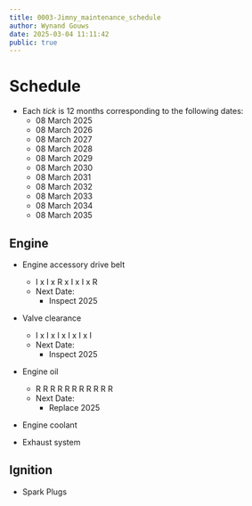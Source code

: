 ```yaml
---
title: 0003-Jimny_maintenance_schedule
author: Wynand Gouws
date: 2025-03-04 11:11:42
public: true
---
```


# Schedule

- Each _tick_ is 12 months corresponding to the following dates:
  - 08 March 2025
  - 08 March 2026
  - 08 March 2027
  - 08 March 2028
  - 08 March 2029
  - 08 March 2030
  - 08 March 2031
  - 08 March 2032
  - 08 March 2033
  - 08 March 2034
  - 08 March 2035

## Engine

- Engine accessory drive belt

  - I x I x R x I x I x R
  - Next Date:
    - Inspect 2025

- Valve clearance

  - I x I x I x I x I x I
  - Next Date:
    - Inspect 2025

- Engine oil

  - R R R R R R R R R R R
  - Next Date:
    - Replace 2025

- Engine coolant

- Exhaust system

## Ignition

- Spark Plugs
